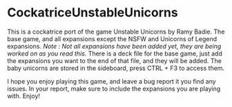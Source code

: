 # CockatriceUnstableUnicorns
This is a cockatrice port of the game Unstable Unicorns by Ramy Badie.
The base game, and all expansions except the NSFW and Unicorns of Legend expansions.
*Note : Not all expansions have been added yet, they are being worked on as you read this.*
There is a deck file for the base game, just add the expansions you want to the end of that file, and they will be added.
The baby unicorns are stored in the sideboard, press CTRL + F3 to access them.

I hope you enjoy playing this game, and leave a bug report it you find any issues. In your report, make sure to include the expansions you are playing with. Enjoy!
